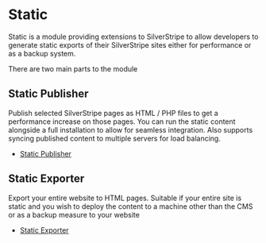 # Static

Static is a module providing extensions to SilverStripe to allow developers to
generate static exports of their SilverStripe sites either for performance or 
as a backup system.

There are two main parts to the module

## Static Publisher

Publish selected SilverStripe pages as HTML / PHP files to get a performance 
increase on those pages. You can run the static content alongside a full 
installation to allow for seamless integration. Also supports syncing published
content to multiple servers for load balancing.

* [Static Publisher](StaticPublisher)

## Static Exporter

Export your entire website to HTML pages. Suitable if your entire site is 
static and you wish to deploy the content to a machine other than the CMS or
as a backup measure to your website

* [Static Exporter](StaticExporter)